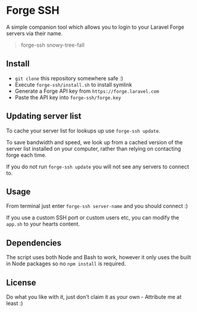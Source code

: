 # Forge SSH

A simple companion tool which allows you to login to your Laravel Forge servers via their name.

> forge-ssh snowy-tree-fall

## Install

- `git clone` this repository somewhere safe :)
- Execute `forge-ssh/install.sh` to install symlink
- Generate a Forge API key from `https://forge.laravel.com`
- Paste the API key into `forge-ssh/forge.key`

## Updating server list

To cache your server list for lookups up use `forge-ssh update`.

To save bandwidth and speed, we look up from a cached version of the server list installed on your computer, rather than relying on contacting forge each time.

If you do not run `forge-ssh update` you will not see any servers to connect to.

## Usage

From terminal just enter `forge-ssh server-name` and you should connect :)

If you use a custom SSH port or custom users etc, you can modify the `app.sh` to your hearts content.

## Dependencies

The script uses both Node and Bash to work, however it only uses the built in Node packages so no `npm install` is required.

## License

Do what you like with it, just don't claim it as your own - Attribute me at least :)
